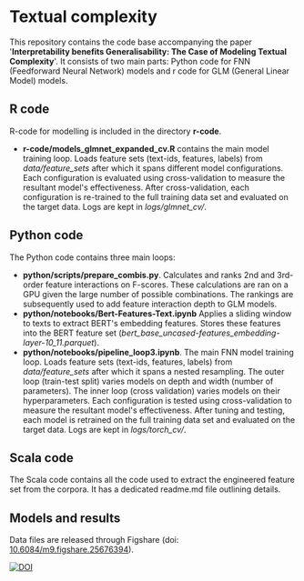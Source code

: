 # Textual complexity
This repository contains the code base accompanying the paper '__Interpretability benefits Generalisability: The Case of Modeling Textual Complexity__'. 
It consists of two main parts: Python code for FNN (Feedforward Neural Network) models and r code for GLM (General Linear Model) models.

## R code
R-code for modelling is included in the directory __r-code__. 
* __r-code/models_glmnet_expanded_cv.R__ contains the main model training loop. Loads feature sets (text-ids, features, labels) from _data/feature_sets_ after which it spans different model configurations. Each configuration is evaluated using cross-validation to measure the resultant model's effectiveness. After cross-validation, each configuration is re-trained to the full training data set and evaluated on the target data. Logs are kept in _logs/glmnet_cv/_.    

## Python code
The Python code contains three main loops:
* __python/scripts/prepare_combis.py__. Calculates and ranks 2nd and 3rd-order feature interactions on F-scores. These calculations are ran on a GPU given the large number of possible combinations. The rankings are subsequently used to add feature interaction depth to GLM models.
* __python/notebooks/Bert-Features-Text.ipynb__ Applies a sliding window to texts to extract BERT's embedding features. Stores these features into the BERT feature set (_bert_base_uncased-features_embedding-layer-10_11.parquet_). 
* __python/notebooks/pipeline_loop3.ipynb__. The main FNN model training loop. Loads feature sets (text-ids, features, labels) from _data/feature_sets_ after which it spans a nested resampling. The outer loop (train-test split) varies models on depth and width (number of parameters). The inner loop (cross validation) varies models on their hyperparameters. Each configuration is tested using cross-validation to measure the resultant model's effectiveness. After tuning and testing, each model is retrained on the full training data set and evaluated on the target data. Logs are kept in _logs/torch_cv/_. 

## Scala code
The Scala code contains all the code used to extract the engineered feature set from the corpora. It has a dedicated readme.md file outlining details.

## Models and results
Data files are released through Figshare (doi: [10.6084/m9.figshare.25676394](https://doi.org/10.6084/m9.figshare.25676394)).

[![DOI](https://zenodo.org/badge/758700892.svg)](https://doi.org/10.5281/zenodo.14359834)